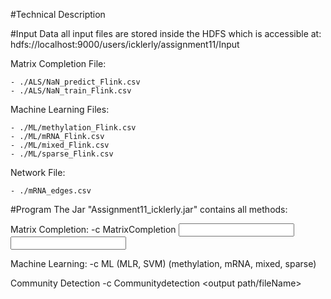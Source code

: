 #Technical Description

#Input Data
all input files are stored inside the HDFS which is accessible at: hdfs://localhost:9000/users/icklerly/assignment11/Input

Matrix Completion File:
    
    - ./ALS/NaN_predict_Flink.csv
    - ./ALS/NaN_train_Flink.csv

Machine Learning Files:
    
    - ./ML/methylation_Flink.csv
    - ./ML/mRNA_Flink.csv
    - ./ML/mixed_Flink.csv
    - ./ML/sparse_Flink.csv

Network File:
    
    - ./mRNA_edges.csv

#Program
The Jar "Assignment11_icklerly.jar" contains all methods:

Matrix Completion:
-c MatrixCompletion <input path: train> <input path: predict> <output path>

Machine Learning:
-c ML <method> (MLR, SVM) <data type> (methylation, mRNA, mixed, sparse) <output path>

Community Detection
-c Communitydetection <edge path> <output path/fileName> <num iterations> <delta>



